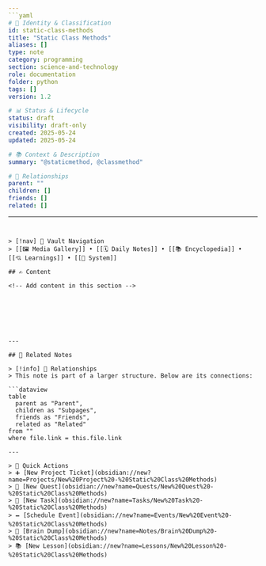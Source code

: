 ```yaml
---
```yaml
# 📄 Identity & Classification
id: static-class-methods
title: "Static Class Methods"
aliases: []
type: note
category: programming
section: science-and-technology
role: documentation
folder: python
tags: []
version: 1.2

# 📊 Status & Lifecycle
status: draft
visibility: draft-only
created: 2025-05-24
updated: 2025-05-24

# 📚 Context & Description
summary: "@staticmethod, @classmethod"

# 🧱 Relationships
parent: ""
children: []
friends: []
related: []
```
---
```


> [!nav] 🧱 Vault Navigation  
> [[🖼 Media Gallery]] • [[🗓 Daily Notes]] • [[📚 Encyclopedia]] • [[💘 Learnings]] • [[🧠 System]]

## ✍️ Content

<!-- Add content in this section -->







---

## 🔗 Related Notes

> [!info] 🧠 Relationships  
> This note is part of a larger structure. Below are its connections:

```dataview
table
  parent as "Parent",
  children as "Subpages",
  friends as "Friends",
  related as "Related"
from ""
where file.link = this.file.link

---

> 🌛 Quick Actions  
> ➕ [New Project Ticket](obsidian://new?name=Projects/New%20Project%20-%20Static%20Class%20Methods)  
> 🌹 [New Quest](obsidian://new?name=Quests/New%20Quest%20-%20Static%20Class%20Methods)  
> 🎯 [New Task](obsidian://new?name=Tasks/New%20Task%20-%20Static%20Class%20Methods)  
> 🗕 [Schedule Event](obsidian://new?name=Events/New%20Event%20-%20Static%20Class%20Methods)  
> 📝 [Brain Dump](obsidian://new?name=Notes/Brain%20Dump%20-%20Static%20Class%20Methods)  
> 📚 [New Lesson](obsidian://new?name=Lessons/New%20Lesson%20-%20Static%20Class%20Methods)
